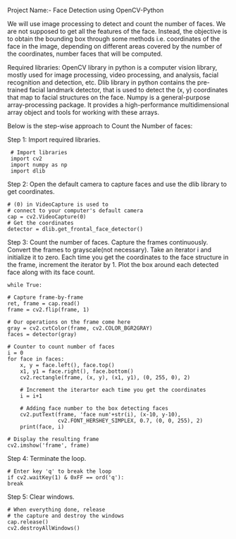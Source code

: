 Project Name:- Face Detection using OpenCV-Python

We will use image processing to detect and count the number of faces. We are not supposed to get all the features of the face. Instead, the objective is to obtain the bounding box through some methods i.e. coordinates of the face in the image, depending on different areas covered by the number of the coordinates, number faces that will be computed.

Required libraries:
OpenCV library in python is a computer vision library, mostly used for image processing, video processing, and analysis, facial recognition and detection, etc.
Dlib library in python contains the pre-trained facial landmark detector, that is used to detect the (x, y) coordinates that map to facial structures on the face.
Numpy is a general-purpose array-processing package. It provides a high-performance multidimensional array object and tools for working with these arrays.

Below is the step-wise approach to Count the Number of faces:

Step 1: Import required libraries. 

     # Import libraries 
     import cv2 
     import numpy as np 
     import dlib

Step 2: Open the default camera to capture faces and use the dlib library to get coordinates.

    # (0) in VideoCapture is used to 
    # connect to your computer's default camera 
    cap = cv2.VideoCapture(0) 
    # Get the coordinates 
    detector = dlib.get_frontal_face_detector() 

Step 3: Count the number of faces.
Capture the frames continuously.
Convert the frames to grayscale(not necessary).
Take an iterator i and initialize it to zero.
Each time you get the coordinates to the face structure in the frame, increment the iterator by 1.
Plot the box around each detected face along with its face count.


    while True: 

    # Capture frame-by-frame 
    ret, frame = cap.read() 
    frame = cv2.flip(frame, 1) 
    
    # Our operations on the frame come here 
    gray = cv2.cvtColor(frame, cv2.COLOR_BGR2GRAY) 
    faces = detector(gray) 
  
    # Counter to count number of faces 
    i = 0
    for face in faces: 
        x, y = face.left(), face.top() 
        x1, y1 = face.right(), face.bottom() 
        cv2.rectangle(frame, (x, y), (x1, y1), (0, 255, 0), 2) 
  
        # Increment the iterartor each time you get the coordinates 
        i = i+1
  
        # Adding face number to the box detecting faces 
        cv2.putText(frame, 'face num'+str(i), (x-10, y-10), 
                    cv2.FONT_HERSHEY_SIMPLEX, 0.7, (0, 0, 255), 2) 
        print(face, i) 
  
    # Display the resulting frame 
    cv2.imshow('frame', frame) 
Step 4: Terminate the loop.

    # Enter key 'q' to break the loop 
    if cv2.waitKey(1) & 0xFF == ord('q'): 
    break
    
Step 5: Clear windows.

    # When everything done, release 
    # the capture and destroy the windows 
    cap.release() 
    cv2.destroyAllWindows() 

